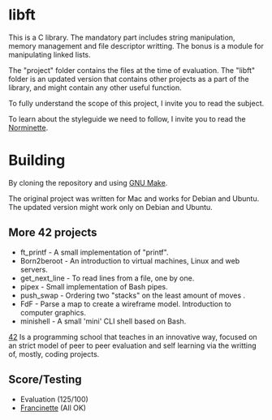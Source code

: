 # libft

This is a C library. The mandatory part includes string manipulation, memory management and file descriptor writting. The bonus is a module for manipulating linked lists.

The "project" folder contains the files at the time of evaluation. The "libft" folder is an updated version that contains other projects as a part of the library, and might contain any other useful function.  

To fully understand the scope of this project, I invite you to read the subject.

To learn about the styleguide we need to follow, I invite you to read the [Norminette](https://github.com/42School/norminette). 

# Building

By cloning the repository and using [GNU Make](https://www.gnu.org/software/make/).

The original project was written for Mac and works for Debian and Ubuntu. The updated version might work only on Debian and Ubuntu.

## More 42 projects

- ft_printf - A small implementation of "printf".
- Born2beroot - An introduction to virtual machines, Linux and web servers.
- get_next_line - To read lines from a file, one by one.
- pipex - Small implementation of Bash pipes.
- push_swap - Ordering two "stacks" on the least amount of moves .
- FdF - Parse a map to create a wireframe model. Introduction to computer graphics.
- minishell - A small 'mini' CLI shell based on Bash.

[42](https://www.42network.org/about-us/) Is a programming school that teaches in an innovative way, focused on an strict model of peer to peer evaluation and self learning via the writting of, mostly, coding projects.

## Score/Testing

 - Evaluation (125/100)
 - [Francinette](https://github.com/xicodomingues/francinette) (All OK)
